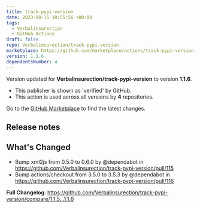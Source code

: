```yaml
---
title: track-pypi-version
date: 2023-08-15 10:55:56 +00:00
tags:
  - Verbalinsurection
  - GitHub Actions
draft: false
repo: Verbalinsurection/track-pypi-version
marketplace: https://github.com/marketplace/actions/track-pypi-version
version: 1.1.6
dependentsNumber: 4
---
```



Version updated for **Verbalinsurection/track-pypi-version** to version **1.1.6**.
- This publisher is shown as 'verified' by GitHub.
- This action is used across all versions by **4** repositories.

Go to the [GitHub Marketplace](https://github.com/marketplace/actions/track-pypi-version) to find the latest changes.

## Release notes

## What's Changed
* Bump xml2js from 0.5.0 to 0.6.0 by @dependabot in https://github.com/Verbalinsurection/track-pypi-version/pull/115
* Bump actions/checkout from 3.5.0 to 3.5.3 by @dependabot in https://github.com/Verbalinsurection/track-pypi-version/pull/116


**Full Changelog**: https://github.com/Verbalinsurection/track-pypi-version/compare/1.1.5...1.1.6
